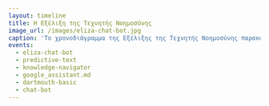 ```yaml
---
layout: timeline 
title: Η Εξέλιξη της Τεχνητής Νοημοσύνης
image_url: /images/eliza-chat-bot.jpg
caption: 'Το χρονοδιάγραμμα της Εξέλιξης της Τεχνητής Νοημοσύνης παρακολουθεί την ιστορία της τεχνητής νοημοσύνης από τις αρχές της στα μέσα του 20ου αιώνα έως την τρέχουσα κατάστασή της, παρουσιάζοντας βασικές εξελίξεις και ορόσημα που έχουν διαμορφώσει τον τομέα όλα αυτά τα χρόνια.' 
events:
  - eliza-chat-bot 
  - predictive-text
  - knowledge-navigator
  - google_assistant.md
  - dartmouth-basic
  - chat-bot
---
```

